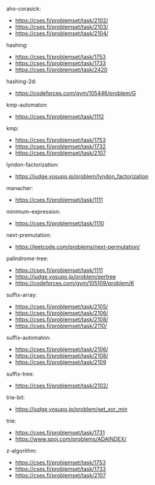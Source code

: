 aho-corasick:
- https://cses.fi/problemset/task/2102/
- https://cses.fi/problemset/task/2103/
- https://cses.fi/problemset/task/2104/

hashing:
- https://cses.fi/problemset/task/1753
- https://cses.fi/problemset/task/1733
- https://cses.fi/problemset/task/2420

hashing-2d:
- https://codeforces.com/gym/105446/problem/G

kmp-automaton:
- https://cses.fi/problemset/task/1112

kmp:
- https://cses.fi/problemset/task/1753 
- https://cses.fi/problemset/task/1732
- https://cses.fi/problemset/task/2107

lyndon-factorization:
- https://judge.yosupo.jp/problem/lyndon_factorization 

manacher:
- https://cses.fi/problemset/task/1111

minimum-expression:
- https://cses.fi/problemset/task/1110

next-premutation:
- https://leetcode.com/problems/next-permutation/ 

palindrome-tree:
- https://cses.fi/problemset/task/1111
- https://judge.yosupo.jp/problem/eertree 
- https://codeforces.com/gym/105109/problem/K

suffix-array:
- https://cses.fi/problemset/task/2105/
- https://cses.fi/problemset/task/2106/
- https://cses.fi/problemset/task/2108/
- https://cses.fi/problemset/task/2110/

suffix-automaton:
- https://cses.fi/problemset/task/2106/
- https://cses.fi/problemset/task/2108/
- https://cses.fi/problemset/task/2109

suffix-tree:
- https://cses.fi/problemset/task/2102/

trie-bit:
- https://judge.yosupo.jp/problem/set_xor_min

trie:
- https://cses.fi/problemset/task/1731
- https://www.spoj.com/problems/ADAINDEX/

z-algorithm:
- https://cses.fi/problemset/task/1753
- https://cses.fi/problemset/task/1733
- https://cses.fi/problemset/task/2107